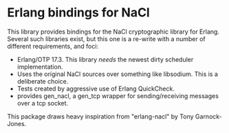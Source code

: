 # Erlang bindings for NaCl

This library provides bindings for the NaCl cryptographic library for Erlang. Several such libraries exist, but this one is a re-write with a number of different requirements, and foci:

* Erlang/OTP 17.3. This library *needs* the newest dirty scheduler implementation.
* Uses the original NaCl sources over something like libsodium. This is a deliberate choice.
* Tests created by aggressive use of Erlang QuickCheck.
* provides gen_nacl, a gen_tcp wrapper for sending/receiving messages over a tcp socket.

This package draws heavy inspiration from "erlang-nacl" by Tony Garnock-Jones.
